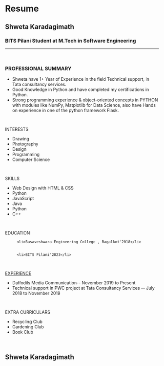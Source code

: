 
<!DOCTYPE html>
<html>
<head>
<link rel="stylesheet" href="style.css">
</head>
<body>
<div id="header"></div>
<div class="left"></div>
<div class="stuff">
  <br><br>
  <h1>Resume</h1>
  <h2>Shweta Karadagimath</h2>
  <h3>BITS Pilani Student at M.Tech in Software Engineering</h3>
  <hr />
  <br>
  <p class="head"><h3>PROFESSIONAL SUMMARY</h3></p>
  <ul>
    <li>Shweta have 1+ Year of Experience in the field Technical support, in Tata consultancy services.</li>
    <li>Good Knowledge in Python and have completed my certifications in Python.</li>
    <li>Strong programming experience & object-oriented concepts in PYTHON with modules like NumPy, Matplotlib for Data Science, also have Hands on experience in one of the python framework Flask.</li>
  
  </ul>
  <br>
  <p class="head">INTERESTS</p>
  <ul>
    <li>Drawing</li>
    <li>Photography</li>
    <li>Design</li>
    <li>Programming</li>
    <li>Computer Science</li>
  </ul><br>
  <p class="head">SKILLS</p>
  <ul>
    <li>Web Design with HTML & CSS</li>
    <li>Python</li>
    <li>JavaScript</li>
    <li>Java</li>
    <li>Python</li>
    <li>C++</li>
  </ul><br>
  <p class="head">EDUCATION</p>
  <ul>
    
    
      <li>Basaveshwara Engineering College , Bagalkot'2018</li>
    
    
      <li>BITS Pilani'2023</li>
    
  </ul><br>
  <p class="head"><u>EXPERIENCE</u></p>
  <ul>
    <li>Daffodils Media Communication--  November 2019 to Present</li>
    <li>Technical support in PWC project at Tata Consultancy Services --  July 2018 to November 2019</li>
  </ul><br>
  <p class="head">EXTRA CURRICULARS</p>
  <ul>
    <li>Recycling Club</li>
    <li>Gardening Club</li>
    <li>Book Club</li>
  </ul><br>
</div>
<div class="right"></div>
<div id="footer">
  <h2 id="name">Shweta Karadagimath</h2>
</div>
</body>
</html>
